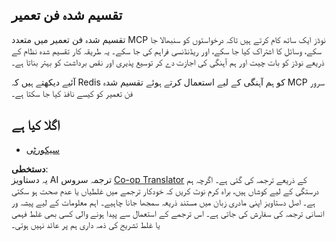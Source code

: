<!--
CO_OP_TRANSLATOR_METADATA:
{
  "original_hash": "9730a53698bf9df8166d0080a8d5b61f",
  "translation_date": "2025-06-02T19:51:40+00:00",
  "source_file": "05-AdvancedTopics/mcp-scaling/README.md",
  "language_code": "ur"
}
-->
## تقسیم شدہ فن تعمیر

تقسیم شدہ فن تعمیر میں متعدد MCP نوڈز ایک ساتھ کام کرتے ہیں تاکہ درخواستوں کو سنبھالا جا سکے، وسائل کا اشتراک کیا جا سکے، اور ریڈنڈنسی فراہم کی جا سکے۔ یہ طریقہ کار تقسیم شدہ نظام کے ذریعے نوڈز کو بات چیت اور ہم آہنگی کی اجازت دے کر توسیع پذیری اور نقص برداشت کو بہتر بناتا ہے۔

آئیے دیکھتے ہیں کہ Redis کو ہم آہنگی کے لیے استعمال کرتے ہوئے تقسیم شدہ MCP سرور فن تعمیر کو کیسے نافذ کیا جا سکتا ہے۔

## اگلا کیا ہے

- [سیکورٹی](../mcp-security/README.md)

**دستخطی**:  
یہ دستاویز AI ترجمہ سروس [Co-op Translator](https://github.com/Azure/co-op-translator) کے ذریعے ترجمہ کی گئی ہے۔ اگرچہ ہم درستگی کے لیے کوشاں ہیں، براہ کرم نوٹ کریں کہ خودکار ترجمے میں غلطیاں یا عدم صحت ہو سکتی ہے۔ اصل دستاویز اپنی مادری زبان میں مستند ذریعہ سمجھا جانا چاہیے۔ اہم معلومات کے لیے پیشہ ور انسانی ترجمہ کی سفارش کی جاتی ہے۔ اس ترجمے کے استعمال سے پیدا ہونے والی کسی بھی غلط فہمی یا غلط تشریح کی ذمہ داری ہم پر عائد نہیں ہوتی۔